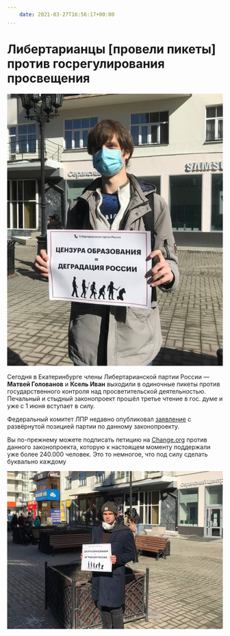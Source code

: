 ```yaml
---
    date: 2021-03-27T16:56:17+00:00
...
```


# Либертарианцы [провели пикеты] против госрегулирования просвещения

![](photo_138@27-03-2021_16-56-17.jpg)

Сегодня в Екатеринбурге члены Либертарианской партии России — **Матвей Голованов** и **Ксель Иван** выходили в одиночные пикеты против государственного контроля над просветительской деятельностью. Печальный и стыдный законопроект прошёл третье чтение в гос. думе и уже с 1 июня вступает в силу.

Федеральный комитет ЛПР недавно опубликовал [заявление](https://t.me/lpr_tg/5077) с развёрнутой позицией партии по данному законопроекту.

Вы по-прежнему можете подписать петицию на [Change.org](https://www.change.org/p/%D0%B3%D0%BE%D1%81%D1%83%D0%B4%D0%B0%D1%80%D1%81%D1%82%D0%B2%D0%B5%D0%BD%D0%BD%D0%B0%D1%8F-%D0%B4%D1%83%D0%BC%D0%B0-%D1%80%D1%84-%D0%BF%D1%80%D0%BE%D1%82%D0%B8%D0%B2-%D0%BF%D0%BE%D0%BF%D1%80%D0%B0%D0%B2%D0%BE%D0%BA-%D0%BE-%D0%BF%D1%80%D0%BE%D1%81%D0%B2%D0%B5%D1%82%D0%B8%D1%82%D0%B5%D0%BB%D1%8C%D1%81%D0%BA%D0%BE%D0%B9-%D0%B4%D0%B5%D1%8F%D1%82%D0%B5%D0%BB%D1%8C%D0%BD%D0%BE%D1%81%D1%82%D0%B8-1e6d7a97-a61a-49b9-a7a7-80da49172ccf?source_location=discover_feed) против данного законопроекта, которую к настоящем моменту поддержали уже более 240.000 человек. Это то немногое, что под силу сделать буквально каждому

![](photo_139@27-03-2021_16-56-18.jpg)

